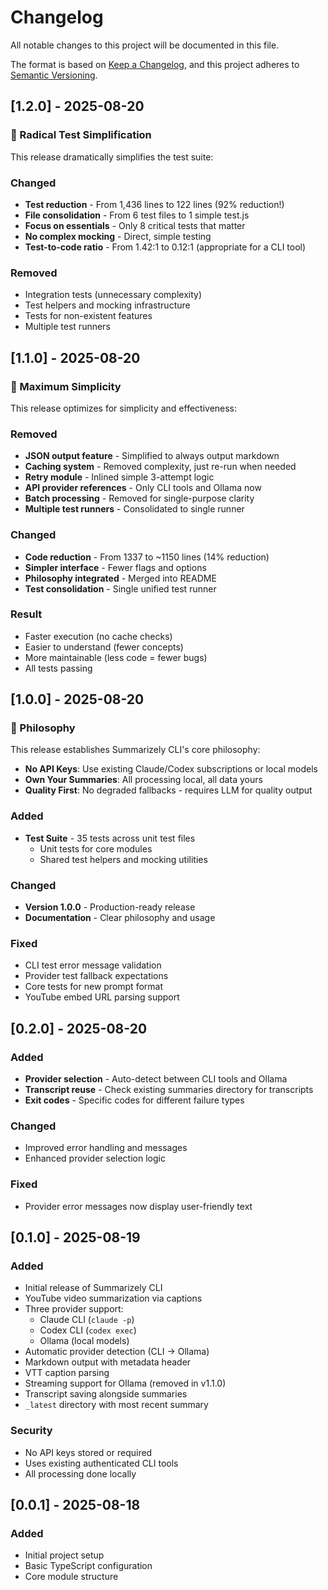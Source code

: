 # Changelog

All notable changes to this project will be documented in this file.

The format is based on [Keep a Changelog](https://keepachangelog.com/en/1.0.0/),
and this project adheres to [Semantic Versioning](https://semver.org/spec/v2.0.0.html).

## [1.2.0] - 2025-08-20

### 🎯 Radical Test Simplification

This release dramatically simplifies the test suite:

### Changed

- **Test reduction** - From 1,436 lines to 122 lines (92% reduction!)
- **File consolidation** - From 6 test files to 1 simple test.js
- **Focus on essentials** - Only 8 critical tests that matter
- **No complex mocking** - Direct, simple testing
- **Test-to-code ratio** - From 1.42:1 to 0.12:1 (appropriate for a CLI tool)

### Removed

- Integration tests (unnecessary complexity)
- Test helpers and mocking infrastructure
- Tests for non-existent features
- Multiple test runners

## [1.1.0] - 2025-08-20

### 🎯 Maximum Simplicity

This release optimizes for simplicity and effectiveness:

### Removed

- **JSON output feature** - Simplified to always output markdown
- **Caching system** - Removed complexity, just re-run when needed
- **Retry module** - Inlined simple 3-attempt logic
- **API provider references** - Only CLI tools and Ollama now
- **Batch processing** - Removed for single-purpose clarity
- **Multiple test runners** - Consolidated to single runner

### Changed

- **Code reduction** - From 1337 to ~1150 lines (14% reduction)
- **Simpler interface** - Fewer flags and options
- **Philosophy integrated** - Merged into README
- **Test consolidation** - Single unified test runner

### Result

- Faster execution (no cache checks)
- Easier to understand (fewer concepts)
- More maintainable (less code = fewer bugs)
- All tests passing

## [1.0.0] - 2025-08-20

### 🎯 Philosophy

This release establishes Summarizely CLI's core philosophy:

- **No API Keys**: Use existing Claude/Codex subscriptions or local models
- **Own Your Summaries**: All processing local, all data yours
- **Quality First**: No degraded fallbacks - requires LLM for quality output

### Added

- **Test Suite** - 35 tests across unit test files
  - Unit tests for core modules
  - Shared test helpers and mocking utilities

### Changed

- **Version 1.0.0** - Production-ready release
- **Documentation** - Clear philosophy and usage

### Fixed

- CLI test error message validation
- Provider test fallback expectations
- Core tests for new prompt format
- YouTube embed URL parsing support

## [0.2.0] - 2025-08-20

### Added

- **Provider selection** - Auto-detect between CLI tools and Ollama
- **Transcript reuse** - Check existing summaries directory for transcripts
- **Exit codes** - Specific codes for different failure types

### Changed

- Improved error handling and messages
- Enhanced provider selection logic

### Fixed

- Provider error messages now display user-friendly text

## [0.1.0] - 2025-08-19

### Added

- Initial release of Summarizely CLI
- YouTube video summarization via captions
- Three provider support:
  - Claude CLI (`claude -p`)
  - Codex CLI (`codex exec`)
  - Ollama (local models)
- Automatic provider detection (CLI → Ollama)
- Markdown output with metadata header
- VTT caption parsing
- Streaming support for Ollama (removed in v1.1.0)
- Transcript saving alongside summaries
- `_latest` directory with most recent summary

### Security

- No API keys stored or required
- Uses existing authenticated CLI tools
- All processing done locally

## [0.0.1] - 2025-08-18

### Added

- Initial project setup
- Basic TypeScript configuration
- Core module structure
